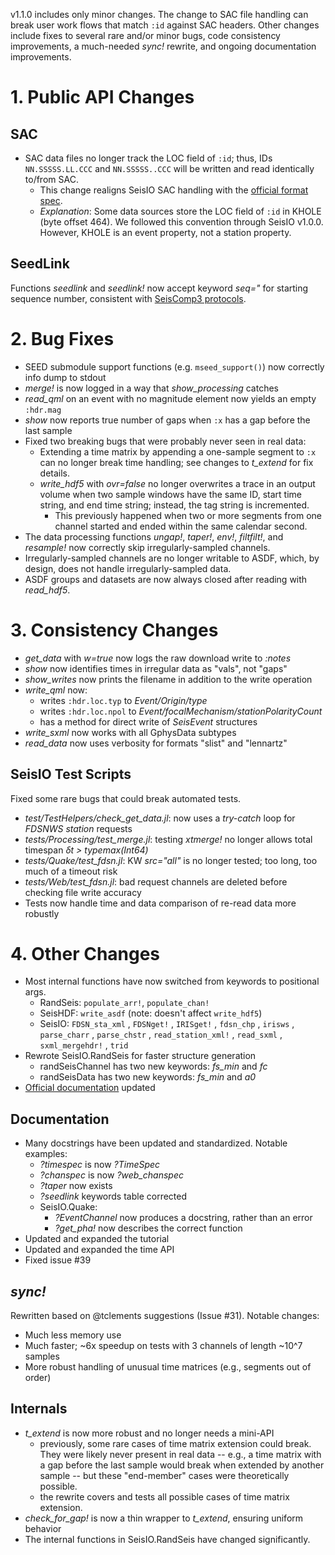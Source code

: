 v1.1.0 includes only minor changes. The change to SAC file handling can break user work flows that match `:id` against SAC headers. Other changes include fixes to several rare and/or minor bugs, code consistency improvements, a much-needed *sync!* rewrite, and ongoing documentation improvements.

# 1. **Public API Changes**
## **SAC**
* SAC data files no longer track the LOC field of `:id`; thus, IDs `NN.SSSSS.LL.CCC` and `NN.SSSSS..CCC` will be written and read identically to/from SAC.
  + This change realigns SeisIO SAC handling with the [official format spec](http://ds.iris.edu/files/sac-manual/manual/file_format.html).
  + *Explanation*: Some data sources store the LOC field of `:id` in KHOLE (byte offset 464). We followed this convention through SeisIO v1.0.0. However, KHOLE is an event property, not a station property.

## **SeedLink**
Functions *seedlink* and *seedlink!* now accept keyword *seq="* for starting sequence number, consistent with [SeisComp3 protocols](https://www.seiscomp3.org/doc/seattle/2012.279/apps/seedlink.html).

# 2. **Bug Fixes**
* SEED submodule support functions (e.g. `mseed_support()`) now correctly info dump to stdout
* *merge!* is now logged in a way that *show_processing* catches
* *read_qml* on an event with no magnitude element now yields an empty `:hdr.mag`
* *show* now reports true number of gaps when `:x` has a gap before the last sample
* Fixed two breaking bugs that were probably never seen in real data:
  + Extending a time matrix by appending a one-sample segment to `:x` can no longer break time handling; see changes to *t_extend* for fix details.
  + *write_hdf5* with *ovr=false* no longer overwrites a trace in an output volume when two sample windows have the same ID, start time string, and end time string; instead, the tag string is incremented.
    - This previously happened when two or more segments from one channel started and ended within the same calendar second.
* The data processing functions *ungap!*, *taper!*, *env!*, *filtfilt!*, and *resample!* now correctly skip irregularly-sampled channels.
* Irregularly-sampled channels are no longer writable to ASDF, which, by design, does not handle irregularly-sampled data.
* ASDF groups and datasets are now always closed after reading with *read_hdf5*.

# 3. **Consistency Changes**
* *get_data* with *w=true* now logs the raw download write to *:notes*
* *show* now identifies times in irregular data as "vals", not "gaps"
* *show_writes* now prints the filename in addition to the write operation
* *write_qml* now:
  - writes `:hdr.loc.typ` to *Event/Origin/type*
  - writes `:hdr.loc.npol` to *Event/focalMechanism/stationPolarityCount*
  - has a method for direct write of *SeisEvent* structures
* *write_sxml* now works with all GphysData subtypes
* *read_data* now uses verbosity for formats "slist" and "lennartz"

## **SeisIO Test Scripts**
Fixed some rare bugs that could break automated tests.
* *test/TestHelpers/check_get_data.jl*: now uses a *try-catch* loop for *FDSNWS station* requests
* *tests/Processing/test_merge.jl*: testing *xtmerge!* no longer allows total timespan *δt >  typemax(Int64)*
* *tests/Quake/test_fdsn.jl*: KW *src="all"* is no longer tested; too long, too much of a timeout risk
* *tests/Web/test_fdsn.jl*: bad request channels are deleted before checking file write accuracy
* Tests now handle time and data comparison of re-read data more robustly

# 4. **Other Changes**
* Most internal functions have now switched from keywords to positional args.
  * RandSeis: `populate_arr!`, `populate_chan!`
  * SeisHDF: `write_asdf` (note: doesn't affect `write_hdf5`)
  * SeisIO: `FDSN_sta_xml` , `FDSNget!` , `IRISget!` , `fdsn_chp` , `irisws` , `parse_charr` , `parse_chstr` , `read_station_xml!` , `read_sxml` , `sxml_mergehdr!` , `trid`
* Rewrote SeisIO.RandSeis for faster structure generation
  + randSeisChannel has two new keywords: *fs_min* and *fc*
  + randSeisData has two new keywords: *fs_min* and *a0*
* [Official documentation](https://seisio.readthedocs.io/) updated

## **Documentation**
* Many docstrings have been updated and standardized. Notable examples:
  + *?timespec* is now *?TimeSpec*
  + *?chanspec* is now *?web_chanspec*
  + *?taper* now exists
  + *?seedlink* keywords table corrected
  + SeisIO.Quake:
    - *?EventChannel* now produces a docstring, rather than an error
    - *?get_pha!* now describes the correct function
* Updated and expanded the tutorial
* Updated and expanded the time API
* Fixed issue #39

## *sync!*
Rewritten based on @tclements suggestions (Issue #31). Notable changes:
* Much less memory use
* Much faster; ~6x speedup on tests with 3 channels of length ~10^7 samples
* More robust handling of unusual time matrices (e.g., segments out of order)

## **Internals**
* *t_extend* is now more robust and no longer needs a mini-API
  + previously, some rare cases of time matrix extension could break. They were likely never present in real data -- e.g., a time matrix with a gap before the last sample would break when extended by another sample -- but these "end-member" cases were theoretically possible.
  + the rewrite covers and tests all possible cases of time matrix extension.
* *check_for_gap!* is now a thin wrapper to *t_extend*, ensuring uniform behavior
* The internal functions in SeisIO.RandSeis have changed significantly.
